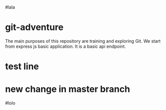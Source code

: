 #lala
# git-adventure
The main purposes of this repository are training and exploring Git.
We start from express js basic application.
It is a basic api endpoint.
# test line
# new change in master branch
#lolo
